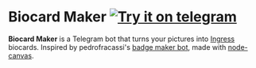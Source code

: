 # Biocard Maker [![Try it on telegram](https://img.shields.io/badge/try%20it-on%20telegram-0088cc.svg)](http://t.me/biocardmakerbot)

**Biocard Maker** is a Telegram bot that turns your pictures into [Ingress](http://www.ingress.com/) biocards. Inspired by pedrofracassi's [badge maker bot](https://github.com/pedrofracassi/badgemaker), made with [node-canvas](https://github.com/Automattic/node-canvas).
